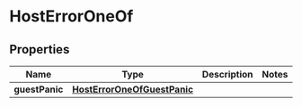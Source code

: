 
# HostErrorOneOf

## Properties
| Name | Type | Description | Notes |
| ------------ | ------------- | ------------- | ------------- |
| **guestPanic** | [**HostErrorOneOfGuestPanic**](HostErrorOneOfGuestPanic.md) |  |  |



